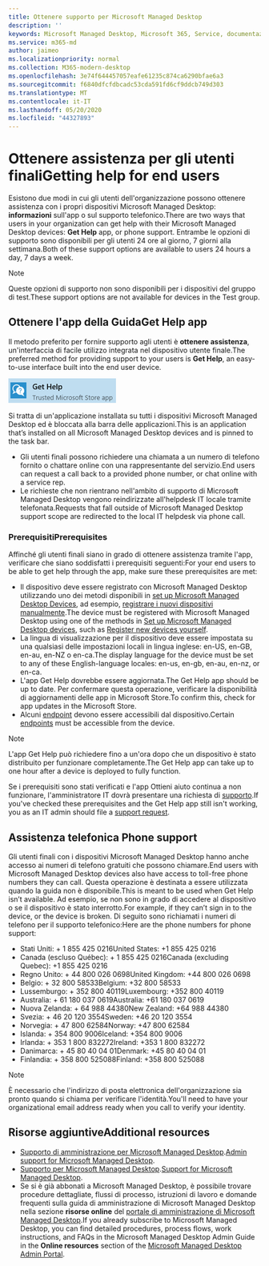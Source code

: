 ```yaml
---
title: Ottenere supporto per Microsoft Managed Desktop
description: ''
keywords: Microsoft Managed Desktop, Microsoft 365, Service, documentazione
ms.service: m365-md
author: jaimeo
ms.localizationpriority: normal
ms.collection: M365-modern-desktop
ms.openlocfilehash: 3e74f644457057eafe61235c874ca6290bfae6a3
ms.sourcegitcommit: f6840dfcfdbcadc53cda591fd6cf9ddcb749d303
ms.translationtype: MT
ms.contentlocale: it-IT
ms.lasthandoff: 05/20/2020
ms.locfileid: "44327893"
---
```

# <a name="getting-help-for-end-users"></a><span data-ttu-id="a5cf4-103">Ottenere assistenza per gli utenti finali</span><span class="sxs-lookup"><span data-stu-id="a5cf4-103">Getting help for end users</span></span>

<span data-ttu-id="a5cf4-104">Esistono due modi in cui gli utenti dell'organizzazione possono ottenere assistenza con i propri dispositivi Microsoft Managed Desktop: **informazioni** sull'app o sul supporto telefonico.</span><span class="sxs-lookup"><span data-stu-id="a5cf4-104">There are two ways that users in your organization can get help with their Microsoft Managed Desktop devices: **Get Help** app, or phone support.</span></span> <span data-ttu-id="a5cf4-105">Entrambe le opzioni di supporto sono disponibili per gli utenti 24 ore al giorno, 7 giorni alla settimana.</span><span class="sxs-lookup"><span data-stu-id="a5cf4-105">Both of these support options are available to users 24 hours a day, 7 days a week.</span></span>
 
>[!NOTE]
><span data-ttu-id="a5cf4-106">Queste opzioni di supporto non sono disponibili per i dispositivi del gruppo di test.</span><span class="sxs-lookup"><span data-stu-id="a5cf4-106">These support options are not available for devices in the Test group.</span></span>

## <a name="get-help-app"></a><span data-ttu-id="a5cf4-107">Ottenere l'app della Guida</span><span class="sxs-lookup"><span data-stu-id="a5cf4-107">Get Help app</span></span>

<span data-ttu-id="a5cf4-108">Il metodo preferito per fornire supporto agli utenti è **ottenere assistenza**, un'interfaccia di facile utilizzo integrata nel dispositivo utente finale.</span><span class="sxs-lookup"><span data-stu-id="a5cf4-108">The preferred method for providing support to your users is **Get Help**, an easy-to-use interface built into the end user device.</span></span>  

![Icona della Guida per l'app](../../media/get-help.png)

<span data-ttu-id="a5cf4-110">Si tratta di un'applicazione installata su tutti i dispositivi Microsoft Managed Desktop ed è bloccata alla barra delle applicazioni.</span><span class="sxs-lookup"><span data-stu-id="a5cf4-110">This is an application that’s installed on all Microsoft Managed Desktop devices and is pinned to the task bar.</span></span> 

- <span data-ttu-id="a5cf4-111">Gli utenti finali possono richiedere una chiamata a un numero di telefono fornito o chattare online con una rappresentante del servizio.</span><span class="sxs-lookup"><span data-stu-id="a5cf4-111">End users can request a call back to a provided phone number, or chat online with a service rep.</span></span>
- <span data-ttu-id="a5cf4-112">Le richieste che non rientrano nell'ambito di supporto di Microsoft Managed Desktop vengono reindirizzate all'helpdesk IT locale tramite telefonata.</span><span class="sxs-lookup"><span data-stu-id="a5cf4-112">Requests that fall outside of Microsoft Managed Desktop support scope are redirected to the local IT helpdesk via phone call.</span></span>

### <a name="prerequisites"></a><span data-ttu-id="a5cf4-113">Prerequisiti</span><span class="sxs-lookup"><span data-stu-id="a5cf4-113">Prerequisites</span></span>
<span data-ttu-id="a5cf4-114">Affinché gli utenti finali siano in grado di ottenere assistenza tramite l'app, verificare che siano soddisfatti i prerequisiti seguenti:</span><span class="sxs-lookup"><span data-stu-id="a5cf4-114">For your end users to be able to get help through the app, make sure these prerequisites are met:</span></span>

- <span data-ttu-id="a5cf4-115">Il dispositivo deve essere registrato con Microsoft Managed Desktop utilizzando uno dei metodi disponibili in [set up Microsoft Managed Desktop Devices](../get-started/set-up-devices.md), ad esempio, [registrare i nuovi dispositivi manualmente](../get-started/register-devices-self.md).</span><span class="sxs-lookup"><span data-stu-id="a5cf4-115">The device must be registered with Microsoft Managed Desktop using one of the methods in [Set up Microsoft Managed Desktop devices](../get-started/set-up-devices.md), such as [Register new devices yourself](../get-started/register-devices-self.md).</span></span>
- <span data-ttu-id="a5cf4-116">La lingua di visualizzazione per il dispositivo deve essere impostata su una qualsiasi delle impostazioni locali in lingua inglese: en-US, en-GB, en-au, en-NZ o en-ca.</span><span class="sxs-lookup"><span data-stu-id="a5cf4-116">The display language for the device must be set to any of these English-language locales: en-us, en-gb, en-au, en-nz, or en-ca.</span></span>
- <span data-ttu-id="a5cf4-117">L'app Get Help dovrebbe essere aggiornata.</span><span class="sxs-lookup"><span data-stu-id="a5cf4-117">The Get Help app should be up to date.</span></span> <span data-ttu-id="a5cf4-118">Per confermare questa operazione, verificare la disponibilità di aggiornamenti delle app in Microsoft Store.</span><span class="sxs-lookup"><span data-stu-id="a5cf4-118">To confirm this, check for app updates in the Microsoft Store.</span></span>
- <span data-ttu-id="a5cf4-119">Alcuni [endpoint](../get-ready/network.md#endpoints-allowed---specific-for-microsoft-managed-desktop) devono essere accessibili dal dispositivo.</span><span class="sxs-lookup"><span data-stu-id="a5cf4-119">Certain [endpoints](../get-ready/network.md#endpoints-allowed---specific-for-microsoft-managed-desktop) must be accessible from the device.</span></span>

> [!NOTE]
> <span data-ttu-id="a5cf4-120">L'app Get Help può richiedere fino a un'ora dopo che un dispositivo è stato distribuito per funzionare completamente.</span><span class="sxs-lookup"><span data-stu-id="a5cf4-120">The Get Help app can take up to one hour after a device is deployed to fully function.</span></span>

<span data-ttu-id="a5cf4-121">Se i prerequisiti sono stati verificati e l'app Ottieni aiuto continua a non funzionare, l'amministratore IT dovrà presentare una richiesta di [supporto](admin-support.md).</span><span class="sxs-lookup"><span data-stu-id="a5cf4-121">If you've checked these prerequisites and the Get Help app still isn't working, you as an IT admin should file a [support request](admin-support.md).</span></span>

## <a name="phone-support"></a><span data-ttu-id="a5cf4-122">Assistenza telefonica </span><span class="sxs-lookup"><span data-stu-id="a5cf4-122">Phone support</span></span>

<span data-ttu-id="a5cf4-123">Gli utenti finali con i dispositivi Microsoft Managed Desktop hanno anche accesso ai numeri di telefono gratuiti che possono chiamare.</span><span class="sxs-lookup"><span data-stu-id="a5cf4-123">End users with Microsoft Managed Desktop devices also have access to toll-free phone numbers they can call.</span></span> <span data-ttu-id="a5cf4-124">Questa operazione è destinata a essere utilizzata quando la guida non è disponibile.</span><span class="sxs-lookup"><span data-stu-id="a5cf4-124">This is meant to be used when Get Help isn’t available.</span></span> <span data-ttu-id="a5cf4-125">Ad esempio, se non sono in grado di accedere al dispositivo o se il dispositivo è stato interrotto.</span><span class="sxs-lookup"><span data-stu-id="a5cf4-125">For example, if they can’t sign in to the device, or the device is broken.</span></span> <span data-ttu-id="a5cf4-126">Di seguito sono richiamati i numeri di telefono per il supporto telefonico:</span><span class="sxs-lookup"><span data-stu-id="a5cf4-126">Here are the phone numbers for phone support:</span></span>

- <span data-ttu-id="a5cf4-127">Stati Uniti: + 1 855 425 0216</span><span class="sxs-lookup"><span data-stu-id="a5cf4-127">United States: +1 855 425 0216</span></span>
- <span data-ttu-id="a5cf4-128">Canada (escluso Québec): + 1 855 425 0216</span><span class="sxs-lookup"><span data-stu-id="a5cf4-128">Canada (excluding Quebec): +1 855 425 0216</span></span>
- <span data-ttu-id="a5cf4-129">Regno Unito: + 44 800 026 0698</span><span class="sxs-lookup"><span data-stu-id="a5cf4-129">United Kingdom: +44 800 026 0698</span></span>
- <span data-ttu-id="a5cf4-130">Belgio: + 32 800 58533</span><span class="sxs-lookup"><span data-stu-id="a5cf4-130">Belgium: +32 800 58533</span></span>
- <span data-ttu-id="a5cf4-131">Lussemburgo: + 352 800 40119</span><span class="sxs-lookup"><span data-stu-id="a5cf4-131">Luxembourg: +352 800 40119</span></span>
- <span data-ttu-id="a5cf4-132">Australia: + 61 180 037 0619</span><span class="sxs-lookup"><span data-stu-id="a5cf4-132">Australia: +61 180 037 0619</span></span>
- <span data-ttu-id="a5cf4-133">Nuova Zelanda: + 64 988 44380</span><span class="sxs-lookup"><span data-stu-id="a5cf4-133">New Zealand: +64 988 44380</span></span>
- <span data-ttu-id="a5cf4-134">Svezia: + 46 20 120 3554</span><span class="sxs-lookup"><span data-stu-id="a5cf4-134">Sweden: +46 20 120 3554</span></span>
- <span data-ttu-id="a5cf4-135">Norvegia: + 47 800 62584</span><span class="sxs-lookup"><span data-stu-id="a5cf4-135">Norway: +47 800 62584</span></span>
- <span data-ttu-id="a5cf4-136">Islanda: + 354 800 9006</span><span class="sxs-lookup"><span data-stu-id="a5cf4-136">Iceland: +354 800 9006</span></span>
- <span data-ttu-id="a5cf4-137">Irlanda: + 353 1 800 832272</span><span class="sxs-lookup"><span data-stu-id="a5cf4-137">Ireland: +353 1 800 832272</span></span>
- <span data-ttu-id="a5cf4-138">Danimarca: + 45 80 40 04 01</span><span class="sxs-lookup"><span data-stu-id="a5cf4-138">Denmark: +45 80 40 04 01</span></span>
- <span data-ttu-id="a5cf4-139">Finlandia: + 358 800 525088</span><span class="sxs-lookup"><span data-stu-id="a5cf4-139">Finland: +358 800 525088</span></span>

>[!NOTE]
><span data-ttu-id="a5cf4-140">È necessario che l'indirizzo di posta elettronica dell'organizzazione sia pronto quando si chiama per verificare l'identità.</span><span class="sxs-lookup"><span data-stu-id="a5cf4-140">You'll need to have your organizational email address ready when you call to verify your identity.</span></span> 

## <a name="additional-resources"></a><span data-ttu-id="a5cf4-141">Risorse aggiuntive</span><span class="sxs-lookup"><span data-stu-id="a5cf4-141">Additional resources</span></span>
- <span data-ttu-id="a5cf4-142">[Supporto di amministrazione per Microsoft Managed Desktop](admin-support.md).</span><span class="sxs-lookup"><span data-stu-id="a5cf4-142">[Admin support for Microsoft Managed Desktop](admin-support.md).</span></span> 
- <span data-ttu-id="a5cf4-143">[Supporto per Microsoft Managed Desktop](../service-description/support.md).</span><span class="sxs-lookup"><span data-stu-id="a5cf4-143">[Support for Microsoft Managed Desktop](../service-description/support.md).</span></span>
- <span data-ttu-id="a5cf4-144">Se si è già abbonati a Microsoft Managed Desktop, è possibile trovare procedure dettagliate, flussi di processo, istruzioni di lavoro e domande frequenti sulla guida di amministrazione di Microsoft Managed Desktop nella sezione **risorse online** del [portale di amministrazione di Microsoft Managed Desktop](https://aka.ms/mwaasportal).</span><span class="sxs-lookup"><span data-stu-id="a5cf4-144">If you already subscribe to Microsoft Managed Desktop, you can find detailed procedures, process flows, work instructions, and FAQs in the Microsoft Managed Desktop Admin Guide in the **Online resources** section of the [Microsoft Managed Desktop Admin Portal](https://aka.ms/mwaasportal).</span></span>
